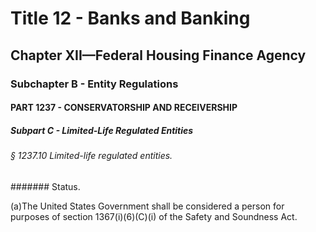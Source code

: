 
# Title 12 - Banks and Banking
## Chapter XII—Federal Housing Finance Agency
### Subchapter B - Entity Regulations
#### PART 1237 - CONSERVATORSHIP AND RECEIVERSHIP
##### Subpart C - Limited-Life Regulated Entities
###### § 1237.10 Limited-life regulated entities.
####### Status.

(a)The United States Government shall be considered a person for purposes of section 1367(i)(6)(C)(i) of the Safety and Soundness Act.
